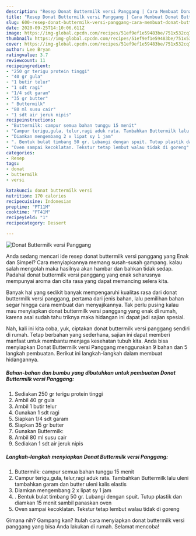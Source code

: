 ```yaml
---
description: "Resep Donat Buttermilk versi Panggang | Cara Membuat Donat Buttermilk versi Panggang Yang Lezat Sekali"
title: "Resep Donat Buttermilk versi Panggang | Cara Membuat Donat Buttermilk versi Panggang Yang Lezat Sekali"
slug: 600-resep-donat-buttermilk-versi-panggang-cara-membuat-donat-buttermilk-versi-panggang-yang-lezat-sekali
date: 2020-09-25T14:10:06.611Z
image: https://img-global.cpcdn.com/recipes/51ef9ef1e59483be/751x532cq70/donat-buttermilk-versi-panggang-foto-resep-utama.jpg
thumbnail: https://img-global.cpcdn.com/recipes/51ef9ef1e59483be/751x532cq70/donat-buttermilk-versi-panggang-foto-resep-utama.jpg
cover: https://img-global.cpcdn.com/recipes/51ef9ef1e59483be/751x532cq70/donat-buttermilk-versi-panggang-foto-resep-utama.jpg
author: Lee Bryan
ratingvalue: 3.7
reviewcount: 11
recipeingredient:
- "250 gr terigu protein tinggi"
- "40 gr gula"
- "1 butir telur"
- "1 sdt ragi"
- "1/4 sdt garam"
- "35 gr butter"
- " Buttermilk"
- "80 ml susu cair"
- "1 sdt air jeruk nipis"
recipeinstructions:
- "Buttermilk: campur semua bahan tunggu 15 menit"
- "Campur terigu,gula, telur,ragi aduk rata. Tambahkan Buttermilk lalu uleni tambahkan garam dan butter uleni kalis elastis"
- "Diamkan mengembang 2 x lipat sy 1 jam"
- ". Bentuk bulat timbang 50 gr. Lubangi dengan spuit. Tutup plastik dan diamkan 15 menit sambil panaskan oven"
- "Oven sampai kecoklatan. Tekstur tetap lembut walau tidak di goreng"
categories:
- Resep
tags:
- donat
- buttermilk
- versi

katakunci: donat buttermilk versi 
nutrition: 170 calories
recipecuisine: Indonesian
preptime: "PT11M"
cooktime: "PT41M"
recipeyield: "1"
recipecategory: Dessert

---
```



![Donat Buttermilk versi Panggang](https://img-global.cpcdn.com/recipes/51ef9ef1e59483be/751x532cq70/donat-buttermilk-versi-panggang-foto-resep-utama.jpg)

Anda sedang mencari ide resep donat buttermilk versi panggang yang Enak dan Simpel? Cara menyiapkannya memang susah-susah gampang. kalau salah mengolah maka hasilnya akan hambar dan bahkan tidak sedap. Padahal donat buttermilk versi panggang yang enak seharusnya mempunyai aroma dan cita rasa yang dapat memancing selera kita.



Banyak hal yang sedikit banyak mempengaruhi kualitas rasa dari donat buttermilk versi panggang, pertama dari jenis bahan, lalu pemilihan bahan segar hingga cara membuat dan menyajikannya. Tak perlu pusing kalau mau menyiapkan donat buttermilk versi panggang yang enak di rumah, karena asal sudah tahu triknya maka hidangan ini dapat jadi sajian spesial.


Nah, kali ini kita coba, yuk, ciptakan donat buttermilk versi panggang sendiri di rumah. Tetap berbahan yang sederhana, sajian ini dapat memberi manfaat untuk membantu menjaga kesehatan tubuh kita. Anda bisa menyiapkan Donat Buttermilk versi Panggang menggunakan 9 bahan dan 5 langkah pembuatan. Berikut ini langkah-langkah dalam membuat hidangannya.

<!--inarticleads1-->

##### Bahan-bahan dan bumbu yang dibutuhkan untuk pembuatan Donat Buttermilk versi Panggang:

1. Sediakan 250 gr terigu protein tinggi
1. Ambil 40 gr gula
1. Ambil 1 butir telur
1. Gunakan 1 sdt ragi
1. Siapkan 1/4 sdt garam
1. Siapkan 35 gr butter
1. Gunakan  Buttermilk:
1. Ambil 80 ml susu cair
1. Sediakan 1 sdt air jeruk nipis




<!--inarticleads2-->

##### Langkah-langkah menyiapkan Donat Buttermilk versi Panggang:

1. Buttermilk: campur semua bahan tunggu 15 menit
1. Campur terigu,gula, telur,ragi aduk rata. Tambahkan Buttermilk lalu uleni tambahkan garam dan butter uleni kalis elastis
1. Diamkan mengembang 2 x lipat sy 1 jam
1. . Bentuk bulat timbang 50 gr. Lubangi dengan spuit. Tutup plastik dan diamkan 15 menit sambil panaskan oven
1. Oven sampai kecoklatan. Tekstur tetap lembut walau tidak di goreng




Gimana nih? Gampang kan? Itulah cara menyiapkan donat buttermilk versi panggang yang bisa Anda lakukan di rumah. Selamat mencoba!
